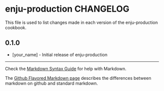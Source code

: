 enju-production CHANGELOG
=========================

This file is used to list changes made in each version of the enju-production cookbook.

0.1.0
-----
- [your_name] - Initial release of enju-production

- - -
Check the [Markdown Syntax Guide](http://daringfireball.net/projects/markdown/syntax) for help with Markdown.

The [Github Flavored Markdown page](http://github.github.com/github-flavored-markdown/) describes the differences between markdown on github and standard markdown.
